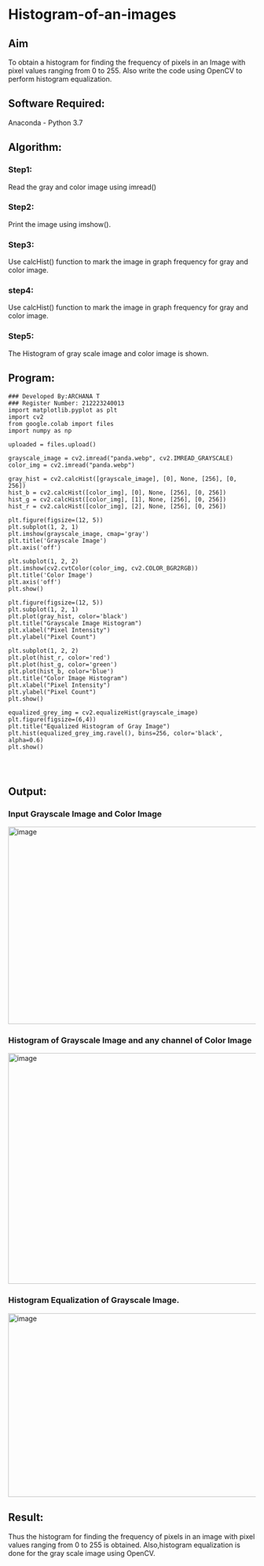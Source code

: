 # Histogram-of-an-images
## Aim
To obtain a histogram for finding the frequency of pixels in an Image with pixel values ranging from 0 to 255. Also write the code using OpenCV to perform histogram equalization.

## Software Required:
Anaconda - Python 3.7

## Algorithm:
### Step1:
Read the gray and color image using imread()

### Step2:
Print the image using imshow().



### Step3:
Use calcHist() function to mark the image in graph frequency for gray and color image.

### step4:
Use calcHist() function to mark the image in graph frequency for gray and color image.

### Step5:
The Histogram of gray scale image and color image is shown.


## Program:
```
### Developed By:ARCHANA T
### Register Number: 212223240013
import matplotlib.pyplot as plt
import cv2
from google.colab import files
import numpy as np

uploaded = files.upload()  

grayscale_image = cv2.imread("panda.webp", cv2.IMREAD_GRAYSCALE)
color_img = cv2.imread("panda.webp")

gray_hist = cv2.calcHist([grayscale_image], [0], None, [256], [0, 256])
hist_b = cv2.calcHist([color_img], [0], None, [256], [0, 256])
hist_g = cv2.calcHist([color_img], [1], None, [256], [0, 256])
hist_r = cv2.calcHist([color_img], [2], None, [256], [0, 256])

plt.figure(figsize=(12, 5))
plt.subplot(1, 2, 1)
plt.imshow(grayscale_image, cmap='gray')
plt.title('Grayscale Image')
plt.axis('off')

plt.subplot(1, 2, 2)
plt.imshow(cv2.cvtColor(color_img, cv2.COLOR_BGR2RGB))
plt.title('Color Image')
plt.axis('off')
plt.show()

plt.figure(figsize=(12, 5))
plt.subplot(1, 2, 1)
plt.plot(gray_hist, color='black')
plt.title("Grayscale Image Histogram")
plt.xlabel("Pixel Intensity")
plt.ylabel("Pixel Count")

plt.subplot(1, 2, 2)
plt.plot(hist_r, color='red')
plt.plot(hist_g, color='green')
plt.plot(hist_b, color='blue')
plt.title("Color Image Histogram")
plt.xlabel("Pixel Intensity")
plt.ylabel("Pixel Count")
plt.show()

equalized_grey_img = cv2.equalizeHist(grayscale_image)
plt.figure(figsize=(6,4))
plt.title("Equalized Histogram of Gray Image")
plt.hist(equalized_grey_img.ravel(), bins=256, color='black', alpha=0.6)
plt.show()




```
## Output:
### Input Grayscale Image and Color Image
<img width="995" height="402" alt="image" src="https://github.com/user-attachments/assets/6155a45d-95cd-43e4-add2-cce9acdda0a7" />



### Histogram of Grayscale Image and any channel of Color Image

<img width="1031" height="470" alt="image" src="https://github.com/user-attachments/assets/c08503fc-e830-467b-994e-c9522b3ad78b" />


### Histogram Equalization of Grayscale Image.
<img width="547" height="374" alt="image" src="https://github.com/user-attachments/assets/58e5bb31-bfed-4a27-bc67-f47ea0c744d6" />




## Result: 
Thus the histogram for finding the frequency of pixels in an image with pixel values ranging from 0 to 255 is obtained. Also,histogram equalization is done for the gray scale image using OpenCV.
